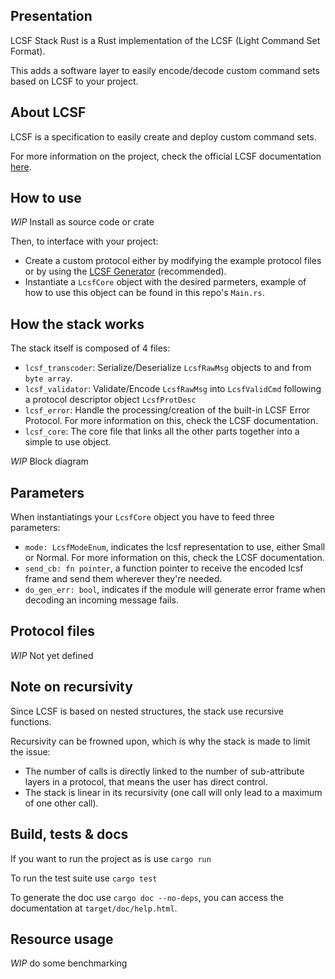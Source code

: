 ## Presentation

LCSF Stack Rust is a Rust implementation of the LCSF (Light Command Set Format).

This adds a software layer to easily encode/decode custom command sets based on LCSF to your project.

## About LCSF

LCSF is a specification to easily create and deploy custom command sets.

For more information on the project, check the official LCSF documentation [here](https://jean-roland.github.io/LCSF_Doc/).

## How to use

*WIP* Install as source code or crate

Then, to interface with your project:
* Create a custom protocol either by modifying the example protocol files or by using the [LCSF Generator](https://github.com/jean-roland/LCSF_Generator) (recommended).
* Instantiate a `LcsfCore` object with the desired parmeters, example of how to use this object can be found in this repo's `Main.rs`.

## How the stack works

The stack itself is composed of 4 files:
* `lcsf_transcoder`: Serialize/Deserialize `LcsfRawMsg` objects to and from `byte array`.
* `lcsf_validator`: Validate/Encode `LcsfRawMsg` into `LcsfValidCmd` following a protocol descriptor object `LcsfProtDesc`
* `lcsf_error`: Handle the processing/creation of the built-in LCSF Error Protocol. For more information on this, check the LCSF documentation.
* `lcsf_core`: The core file that links all the other parts together into a simple to use object.

*WIP* Block diagram

## Parameters

When instantiatings your `LcsfCore` object you have to feed three parameters:
* `mode: LcsfModeEnum`, indicates the lcsf representation to use, either Small or Normal. For more information on this, check the LCSF documentation.
* `send_cb: fn pointer`, a function pointer to receive the encoded lcsf frame and send them wherever they're needed.
* `do_gen_err: bool`, indicates if the module will generate error frame when decoding an incoming message fails.

## Protocol files

*WIP* Not yet defined

## Note on recursivity

Since LCSF is based on nested structures, the stack use recursive functions.

Recursivity can be frowned upon, which is why the stack is made to limit the issue:
* The number of calls is directly linked to the number of sub-attribute layers in a protocol, that means the user has direct control.
* The stack is linear in its recursivity (one call will only lead to a maximum of one other call).

## Build, tests & docs

If you want to run the project as is use `cargo run`

To run the test suite use `cargo test`

To generate the doc use `cargo doc --no-deps`, you can access the documentation at `target/doc/help.html`.

## Resource usage

*WIP* do some benchmarking
